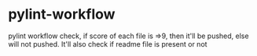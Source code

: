 # pylint-workflow
pylint workflow check, if score of each file is =>9, then it'll be pushed, else will not pushed. It'll also check if readme file is present or not
